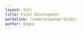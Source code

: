 ```yaml
---
layout: full
title: Final Development
permalink: /code/ocapunam-boids/
author: Ozguc
---
```

<script deferred type="module">

import * as THREE from '../lib/module.js'
import {Boid, Swarm} from '../ocapunam/boids.js'


let scene, camera
let rtTexture 
let swarm

let sWidth = window.innerWidth
let sHeight = window.innerHeight

let boidCount = 500

let renderer = new THREE.WebGLRenderer( { preserveDrawingBuffer: true } )
    renderer.setPixelRatio( window.devicePixelRatio );
    renderer.setSize(sWidth, sHeight)
    renderer.autoClear = false;


    document.body.appendChild(renderer.domElement)

function init(){
    
    scene = new THREE.Scene()

    camera = new THREE.OrthographicCamera( 0, sWidth, 0, sHeight, -10000, 10000 )
    camera.position.z = 1000

    swarm = new Swarm(sWidth, sHeight)
    swarm.createBoids(scene, boidCount)
    swarm.id = setInterval(swarm.animate, 10000)

    rtTexture = new THREE.WebGLRenderTarget( window.innerWidth, window.innerHeight, { minFilter: THREE.LinearFilter, magFilter: THREE.NearestFilter, format: THREE.RGBFormat } )
    

}
    
function animate(){
    requestAnimationFrame(animate)
    swarm.animate()
    render()
}

function render() { 
    renderer.render(scene, camera)
} 
    
    init()
    animate()

</script>

